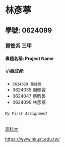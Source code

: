 # 林彥葶

## 學號: 0624099

### 資管系 三甲

#### 專題名稱: Project Name

##### 小組成員:
* `0624029 萬緯萱`
* 0624035 謝佩容
* 0624047 蔡昕晏
* 0624099 林彥葶

###### `My First Assignment`

[高科大](https://www.nkust.edu.tw/)

<https://www.nkust.edu.tw/>
